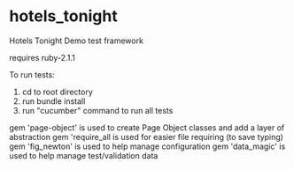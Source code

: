 # hotels_tonight
Hotels Tonight Demo test framework

requires ruby-2.1.1

To run tests:
1. cd to root directory
2. run bundle install
3. run "cucumber" command to run all tests


gem 'page-object' is used to create Page Object classes and add a layer of abstraction
gem 'require_all  is used for easier file requiring (to save typing)
gem 'fig_newton'  is used to help manage configuration
gem 'data_magic'  is used to help manage test/validation data


